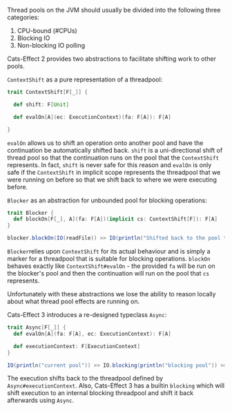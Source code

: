 Thread pools on the JVM should usually be divided into the following three categories:
1. CPU-bound (#CPUs)
2. Blocking IO
3. Non-blocking IO polling

Cats-Effect 2 provides two abstractions to facilitate shifting work to other pools.

`ContextShift` as a pure representation of a threadpool:
```scala
trait ContextShift[F[_]] {

  def shift: F[Unit]

  def evalOn[A](ec: ExecutionContext)(fa: F[A]): F[A]

}
```
`evalOn` allows us to shift an operation onto another pool and have the continuation be automatically shifted back.
`shift` is a uni-directional shift of thread pool so that the continuation runs on the pool that the `ContextShift` represents.
In fact, `shift` is never safe for this reason and `evalOn` is only safe if the `ContextShift` in implicit scope represents the threadpool 
that we were running on before so that we shift back to where we were executing before.

`Blocker` as an abstraction for unbounded pool for blocking operations:
```scala
trait Blocker {
  def blockOn[F[_], A](fa: F[A])(implicit cs: ContextShift[F]): F[A]
}

blocker.blockOn(IO(readFile)) >> IO(println("Shifted back to the pool that CS represents"))
```
`Blocker`relies upon `ContextShift` for its actual behaviour and is simply a marker for a threadpool 
that is suitable for blocking operations. `blockOn` behaves exactly like `ContextShift#evalOn` - 
the provided `fa` will be run on the blocker's pool and then the continuation will run on the pool that `cs` represents.

Unfortunately with these abstractions we lose the ability to reason locally about what thread pool effects are running on.

Cats-Effect 3 introduces a re-designed typeclass `Async`:
```scala
trait Async[F[_]] {
  def evalOn[A](fa: F[A], ec: ExecutionContext): F[A]

  def executionContext: F[ExecutionContext]
}

IO(println("current pool")) >> IO.blocking(println("blocking pool")) >> IO(println("current pool"))
```
The execution shifts back to the threadpool defined by `Async#executionContext`. Also, Cats-Effect 3 has a builtin `blocking` 
which will shift execution to an internal blocking threadpool and shift it back afterwards using `Async`.